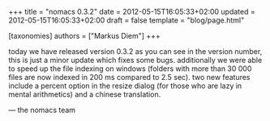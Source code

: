 +++
title = "nomacs 0.3.2"
date = 2012-05-15T16:05:33+02:00
updated = 2012-05-15T16:05:33+02:00
draft = false
template = "blog/page.html"

[taxonomies]
authors = ["Markus Diem"]
+++

today we have released version 0.3.2 as you can see in the version number,
this is just a minor update which fixes some bugs.
additionally we were able to speed up the file indexing on windows
(folders with more than 30 000 files are now indexed in 200 ms compared to 2.5 sec).
two new features include a percent option in the resize dialog
(for those who are lazy in mental arithmetics) and a chinese translation.

— the nomacs team
